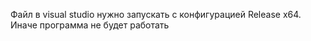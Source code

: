 Файл в visual studio нужно запускать с конфигурацией Release x64. Иначе программа не будет работать
